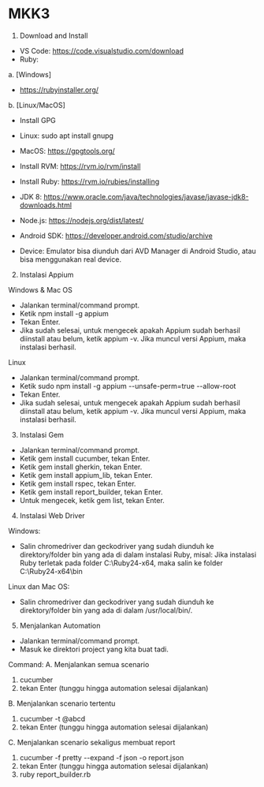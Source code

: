 # MKK3

1. Download and Install

- VS Code:	https://code.visualstudio.com/download
- Ruby:

a. [Windows]
- https://rubyinstaller.org/

b. [Linux/MacOS]
- Install GPG
- Linux: sudo apt install gnupg
- MacOS: https://gpgtools.org/
- Install RVM: https://rvm.io/rvm/install
- Install Ruby: https://rvm.io/rubies/installing

- JDK 8:	https://www.oracle.com/java/technologies/javase/javase-jdk8-downloads.html
- Node.js:	https://nodejs.org/dist/latest/
- Android SDK:	https://developer.android.com/studio/archive
- Device: Emulator bisa diunduh dari AVD Manager di Android Studio, atau bisa menggunakan real device.

2. Instalasi Appium

Windows & Mac OS
- Jalankan terminal/command prompt.
- Ketik npm install -g appium
- Tekan Enter.
- Jika sudah selesai, untuk mengecek apakah Appium sudah berhasil diinstall atau belum, ketik appium -v. Jika muncul versi Appium, maka instalasi berhasil.

Linux
- Jalankan terminal/command prompt.
- Ketik sudo npm install -g appium --unsafe-perm=true --allow-root
- Tekan Enter.
- Jika sudah selesai, untuk mengecek apakah Appium sudah berhasil diinstall atau belum, ketik appium -v. Jika muncul versi Appium, maka instalasi berhasil.

3. Instalasi Gem

- Jalankan terminal/command prompt.
- Ketik gem install cucumber, tekan Enter.
- Ketik gem install gherkin, tekan Enter.
- Ketik gem install appium_lib, tekan Enter.
- Ketik gem install rspec, tekan Enter.
- Ketik gem install report_builder, tekan Enter.
- Untuk mengecek, ketik gem list, tekan Enter.

4. Instalasi Web Driver

Windows:
- Salin chromedriver dan geckodriver yang sudah diunduh ke direktory/folder bin yang ada di dalam instalasi Ruby, misal:
Jika instalasi Ruby terletak pada folder C:\Ruby24-x64, maka salin ke folder C:\Ruby24-x64\bin

Linux dan Mac OS:
- Salin chromedriver dan geckodriver yang sudah diunduh ke direktory/folder bin yang ada di dalam /usr/local/bin/.


5. Menjalankan Automation

- Jalankan terminal/command prompt.
- Masuk ke direktori project yang kita buat tadi.

Command:
A. Menjalankan semua scenario
1. cucumber
2. tekan Enter (tunggu hingga automation selesai dijalankan)

B. Menjalankan scenario tertentu
1. cucumber -t @abcd
2. tekan Enter (tunggu hingga automation selesai dijalankan)

C. Menjalankan scenario sekaligus membuat report
1. cucumber -f pretty --expand -f json -o report.json
2. tekan Enter (tunggu hingga automation selesai dijalankan)
3. ruby report_builder.rb